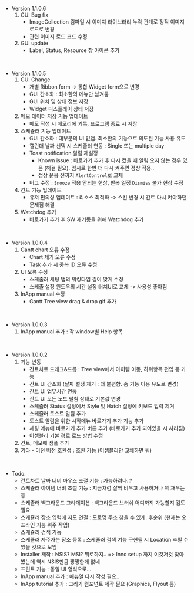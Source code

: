 - Version 1.1.0.6
	1. GUI Bug fix
		- ImageCollection 컴파일 시 이미지 라이브러리 누락 관계로 정적 이미지 로드로 변경
		- 관련 이미지 로드 코드 수정
	2. GUI update
		- Label, Status, Resource 창 아이콘 추가

<br>

- Version 1.1.0.5
  1. GUI Change
     - 개별 Ribbon form -> 통합 Widget form으로 변경
   	 - GUI 간소화 : 최소한의 메뉴만 남겨둠
	 - GUI 위치 및 상태 정보 저장
	 - Widget 디스플레이 상태 저장
  2. 메모 데이터 저장 기능 업데이트
     - 메모 작성 시 메모리에 기록, 프로그램 종료 시 저장
  3. 스케쥴러 기능 업데이트
     - GUI 간소화 : 대부분의 UI 없앰. 최소한의 기능으로 의도된 기능 사용 유도
	 - 캘린더 날짜 선택 시 스케쥴러 연동 : Single 또는 multiple day
	 - Toast notification 알림 재설정
    	 - Known issue : 바로가기 추가 후 다시 켰을 때 알림 오지 않는 경우 있음 (해결 필요). 임시로 한번 더 다시 켜주면 정상 적용..
		 - 정상 운용 전까지 `AlertControl`로 교체
  	 - 버그 수정 : `Snooze` 적용 안되는 현상, 반복 일정 `Dismiss` 불가 현상 수정
  4. 간트 기능 업데이트
     - 유저 편의성 업데이트 : 리소스 최적화
		-> 스킨 변경 시 간트 다시 켜야하던 문제점 해결
  5. Watchdog 추가
     - 바로가기 추가 후 SW 재기동을 위해 Watchdog 추가

<br>

- Version 1.0.0.4
  1. Gantt chart 오류 수정
     - Chart 제거 오류 수정
	 - Task 추가 시 중복 ID 오류 수정
  2. UI 오류 수정
     - 스케줄러 세팅 탭의 워킹타임 길이 맞게 수정
     - 스케줄 설정 윈도우의 시간 설정 터치UI로 교체 -> 사용성 좋아짐
  3. InApp manual 수정
     - Gantt Tree view drag & drop gif 추가

<br>

- Version 1.0.0.3
  1. InApp manual 추가 : 각 window별 Help 항목

<br>

- Version 1.0.0.2
  1. 기능 변동
	  - 간트차트 드래그&드롭 : Tree view에서 아이템 이동, 하위항목 편입 등 가능
	  - 간트 UI 간소화 (날짜 설정 제거 : 더 불편함. 줌 기능 이용 유도로 변경)
	  - 간트 UI 업무시간 연동
	  - 간트 UI 모든 노드 펼침 상태로 기본값 변경
	  - 스케쥴러 Status 설정에서 Style 및 Hatch 설정에 키보드 입력 제거
	  - 스케쥴러 토스트 알림 추가
	  - 토스트 알림을 위한 시작메뉴 바로가기 추가 기능 추가
	  - 세팅 메뉴에 바로가기 추가 버튼 추가 (바로가기 추가 되어있을 시 사라짐)
	  - 어셈블리 기본 경로 로드 방법 수정
  2. 간트, 메모에 샘플 추가
  3. 기타 - 이전 버전 호환성 : 호환 가능 (어셈블리만 교체하면 됨)

<br>

- Todo:
	- 간트차트 날짜 너비 마우스 조절 기능 : 가능하려나..?
	- 스케쥴러 아이템 너비 조절 기능 : 지금처럼 살짝 비우고 사용하거나 꽉 채우는 등
	- 스케쥴러 백그라운드 그라데이션 : 백그라운드 브러쉬 어디까지 가능할지 검토 필요
	- 스케쥴러 장소 입력에 지도 연결 : 도로명 주소 찾을 수 있게. 후순위 (현재는 오프라인 기능 위주 작업)
	- 스케쥴러 검색 기능
	- 스케쥴러 자주가는 장소 등록 : 스케쥴러 검색 기능 구현될 시 Location 추릴 수 있을 것으로 보임
	- Installer 제작 : NSIS? MSI? 뭐로하지.. => Inno setup 까지 이것저것 찾아봤는데 역시 NSIS만큼 짱짱한게 없네
	- 프린트 기능 : 동일 UI 형식으로...
	- InApp manual 추가 : 매뉴얼 다시 작성 필요..
	- InApp tutorial 추가 : 그리기 컴포넌트 제작 필요 (Graphics, Flyout 등)